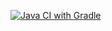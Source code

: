 [![Java CI with Gradle](https://github.com/natalikazakova87/2.-API-CI-3/actions/workflows/gradle.yml/badge.svg)](https://github.com/natalikazakova87/HW-2.1-web-interface-testing/actions/workflows/gradle.yml)
